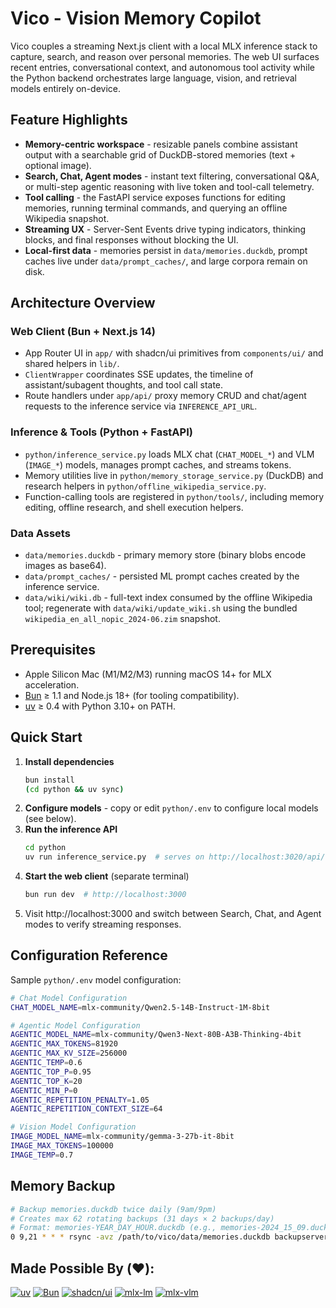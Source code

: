 # Vico - Vision Memory Copilot

Vico couples a streaming Next.js client with a local MLX inference stack to capture, search, and reason over personal memories. The web UI surfaces recent entries, conversational context, and autonomous tool activity while the Python backend orchestrates large language, vision, and retrieval models entirely on-device.

## Feature Highlights
- **Memory-centric workspace** - resizable panels combine assistant output with a searchable grid of DuckDB-stored memories (text + optional image).
- **Search, Chat, Agent modes** - instant text filtering, conversational Q&A, or multi-step agentic reasoning with live token and tool-call telemetry.
- **Tool calling** - the FastAPI service exposes functions for editing memories, running terminal commands, and querying an offline Wikipedia snapshot.
- **Streaming UX** - Server-Sent Events drive typing indicators, thinking blocks, and final responses without blocking the UI.
- **Local-first data** - memories persist in `data/memories.duckdb`, prompt caches live under `data/prompt_caches/`, and large corpora remain on disk.

## Architecture Overview
### Web Client (Bun + Next.js 14)
- App Router UI in `app/` with shadcn/ui primitives from `components/ui/` and shared helpers in `lib/`.
- `ClientWrapper` coordinates SSE updates, the timeline of assistant/subagent thoughts, and tool call state.
- Route handlers under `app/api/` proxy memory CRUD and chat/agent requests to the inference service via `INFERENCE_API_URL`.

### Inference & Tools (Python + FastAPI)
- `python/inference_service.py` loads MLX chat (`CHAT_MODEL_*`) and VLM (`IMAGE_*`) models, manages prompt caches, and streams tokens.
- Memory utilities live in `python/memory_storage_service.py` (DuckDB) and research helpers in `python/offline_wikipedia_service.py`.
- Function-calling tools are registered in `python/tools/`, including memory editing, offline research, and shell execution helpers.

### Data Assets
- `data/memories.duckdb` - primary memory store (binary blobs encode images as base64).
- `data/prompt_caches/` - persisted ML prompt caches created by the inference service.
- `data/wiki/wiki.db` - full-text index consumed by the offline Wikipedia tool; regenerate with `data/wiki/update_wiki.sh` using the bundled `wikipedia_en_all_nopic_2024-06.zim` snapshot.

## Prerequisites
- Apple Silicon Mac (M1/M2/M3) running macOS 14+ for MLX acceleration.
- [Bun](https://bun.sh/) ≥ 1.1 and Node.js 18+ (for tooling compatibility).
- [uv](https://github.com/astral-sh/uv) ≥ 0.4 with Python 3.10+ on PATH.

## Quick Start
1. **Install dependencies**
   ```bash
   bun install
   (cd python && uv sync)
   ```
2. **Configure models** - copy or edit `python/.env` to configure local models (see below).
3. **Run the inference API**
   ```bash
   cd python
   uv run inference_service.py  # serves on http://localhost:3020/api/
   ```
4. **Start the web client** (separate terminal)
   ```bash
   bun run dev  # http://localhost:3000
   ```
5. Visit http://localhost:3000 and switch between Search, Chat, and Agent modes to verify streaming responses.

## Configuration Reference
Sample `python/.env` model configuration:

```bash
# Chat Model Configuration
CHAT_MODEL_NAME=mlx-community/Qwen2.5-14B-Instruct-1M-8bit

# Agentic Model Configuration
AGENTIC_MODEL_NAME=mlx-community/Qwen3-Next-80B-A3B-Thinking-4bit
AGENTIC_MAX_TOKENS=81920
AGENTIC_MAX_KV_SIZE=256000
AGENTIC_TEMP=0.6
AGENTIC_TOP_P=0.95
AGENTIC_TOP_K=20
AGENTIC_MIN_P=0
AGENTIC_REPETITION_PENALTY=1.05
AGENTIC_REPETITION_CONTEXT_SIZE=64

# Vision Model Configuration
IMAGE_MODEL_NAME=mlx-community/gemma-3-27b-it-8bit
IMAGE_MAX_TOKENS=100000
IMAGE_TEMP=0.7
```


## Memory Backup
```bash
# Backup memories.duckdb twice daily (9am/9pm)
# Creates max 62 rotating backups (31 days × 2 backups/day)
# Format: memories-YEAR_DAY_HOUR.duckdb (e.g., memories-2024_15_09.duckdb)
0 9,21 * * * rsync -avz /path/to/vico/data/memories.duckdb backupserver:/path/to/backup/memories-$(date +\%Y_\%d_\%H).duckdb
```

## Made Possible By (❤️):
[![uv](https://img.shields.io/badge/uv-package%20manager-blue?logo=python&logoColor=white)](https://github.com/astral-sh/uv)
[![Bun](https://img.shields.io/badge/Bun-runtime-black?logo=bun&logoColor=white)](https://github.com/oven-sh/bun)
[![shadcn/ui](https://img.shields.io/badge/shadcn%2Fui-components-black?logo=react&logoColor=white)](https://ui.shadcn.com/)
[![mlx-lm](https://img.shields.io/badge/mlx--lm-language%20models-orange?logo=apple&logoColor=white)](https://github.com/ml-explore/mlx-lm)
[![mlx-vlm](https://img.shields.io/badge/mlx--vlm-vision%20models-orange?logo=apple&logoColor=white)](https://github.com/Blaizzy/mlx-vlm)